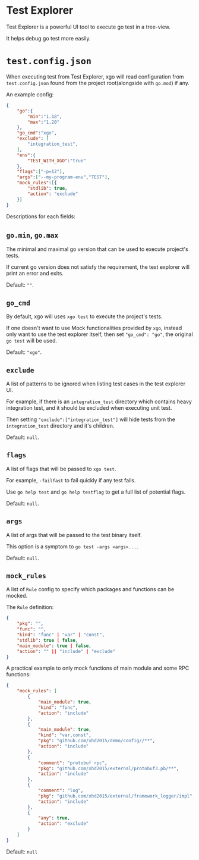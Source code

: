 # Test Explorer
Test Explorer is a powerful UI tool to execute go test in a tree-view.

It helps debug go test more easily.

# `test.config.json`
When executing test from Test Explorer, xgo will read configuration from `test.config.json` found from the project root(alongside with `go.mod`) if any.

An example config:
```json
{
    "go":{
        "min":"1.18",
        "max":"1.20"
    },
    "go_cmd":"xgo",
    "exclude": [
        "integration_test",
    ],
    "env":{
        "TEST_WITH_XGO":"true"
    },
    "flags":["-p=12"],
    "args":["--my-program-env","TEST"],
    "mock_rules":[{
        "stdlib": true,
        "action": "exclude"
    }]
}
```

Descriptions for each fields:

## `go.min`, `go.max`
The minimal and maximal go version that can be used to execute project's tests.

If current go version does not satisfy the requirement, the test explorer will print an error and exits.

Default: `""`.

## `go_cmd`
By default, xgo will uses `xgo test` to execute the project's tests. 

If one doesn't want to use Mock functionalities provided by `xgo`, instead only want to use the test explorer itself, then set `"go_cmd": "go"`, the original `go test` will be used.

Default: `"xgo"`.

## `exclude`
A list of patterns to be ignored when listing test cases in the test explorer UI.

For example, if there is an `integration_test` directory which contains heavy integration test, and it should be excluded when executing unit test.

Then setting `"exclude":["integration_test"]` will hide tests from the `integration_test` directory and it's children.

Default: `null`.

## `flags`
A list of flags that will be passed to `xgo test`.

For example, `-failfast` to fail quickly if any test fails. 

Use `go help test` and `go help testflag` to get a full list of potential flags.

Default: `null`.

## `args`
A list of args that will be passed to the test binary itself.

This option is a symptom to `go test -args <args>...`.

Default: `null`.

## `mock_rules`
A list of `Rule` config to specify which packages and functions can be mocked.

The `Rule` definition:
```json
{
    "pkg": "",
    "func": "",
    "kind": "func" | "var" | "const",
    "stdlib": true | false,
    "main_module": true | false,
    "action": "" || "include" | "exclude" 
}
```

A practical example to only mock functions of main module and some RPC functions:
```json
{
    "mock_rules": [
        {
            "main_module": true,
            "kind": "func",
            "action": "include"
        },
        {
            "main_module": true,
            "kind": "var,const",
            "pkg": "github.com/xhd2015/demo/config//**",
            "action": "include"
        },
        {
            "comment": "protobuf rpc",
            "pkg": "github.com/xhd2015/external/protobuf3.pb/**",
            "action": "include"
        },
        {
            "comment": "log",
            "pkg": "github.com/xhd2015/external/framework_logger/impl",
            "action": "include"
        },
        {
            "any": true,
            "action": "exclude"
        }
    ]
}
```

Default: `null`